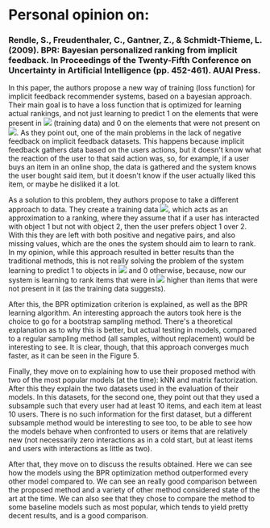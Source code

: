 # Personal opinion on:

### Rendle, S., Freudenthaler, C., Gantner, Z., & Schmidt-Thieme, L. (2009). BPR: Bayesian personalized ranking from implicit feedback. In Proceedings of the Twenty-Fifth Conference on Uncertainty in Artificial Intelligence (pp. 452-461). AUAI Press.

In this paper, the authors propose a new way of training (loss function) for implicit feedback recommender systems, based on a bayesian approach. Their main goal is to have a loss function that is optimized for learning actual rankings, and not just learning to predict 1 on the elements that were present in <img src="https://render.githubusercontent.com/render/math?math=S"> (training data) and 0 on the elements that were not present on <img src="https://render.githubusercontent.com/render/math?math=S">. As they point out, one of the main problems in the lack of negative feedback on implicit feedback datasets. This happens because implicit feedback gathers data based on the users actions, but it doesn't know what the reaction of the user to that said action was, so, for example, if a user buys an item in an online shop, the data is gathered and the system knows the user bought said item, but it doesn't know if the user actually liked this item, or maybe he disliked it a lot.

As a solution to this problem, they authors propose to take a different approach to data. They create a training data <img src="https://render.githubusercontent.com/render/math?math=D_S := U x I x I">, which acts as an approximation to a ranking, where they assume that if a user has interacted with object 1 but not with object 2, then the user prefers object 1 over 2. With this they are left with both positive and negative pairs, and also missing values, which are the ones the system should aim to learn to rank. In my opinion, while this approach resulted in better results than the traditional methods, this is not really solving the problem of the system learning to predict 1 to objects in <img src="https://render.githubusercontent.com/render/math?math=S"> and 0 otherwise, because, now our system is learning to rank items that were in <img src="https://render.githubusercontent.com/render/math?math=S"> higher than items that were not present in it (as the training data suggests).

After this, the BPR optimization criterion is explained, as well as the BPR learning algorithm. An interesting approach the autors took here is the choice to go for a bootstrap sampling method. There's a theoretical explanation as to why this is better, but actual testing in models, compared to a regular sampling method (all samples, without replacement) would be interesting to see. It is clear, though, that this approach converges much faster, as it can be seen in the Figure 5.

Finally, they move on to explaining how to use their proposed method with two of the most popular models (at the time): kNN and matrix factorization. After this they explain the two datasets used in the evaluation of their models. In this datasets, for the second one, they point out that they used a subsample such that every user had at least 10 items, and each item at least 10 users. There is no such information for the first dataset, but a different subsample method would be interesting to see too, to be able to see how the models behave when confronted to users or items that are relatively new (not necessarily zero interactions as in a cold start, but at least items and users with interactions as little as two).

After that, they move on to discuss the results obtained. Here we can see how the models using the BPR optimization method outperformed every other model compared to.  We can see an really good comparison between the proposed method and a variety of other method considered state of the art at the time. We can also see that they chose to compare the method to some baseline models such as most popular, which tends to yield pretty decent results, and is a good comparison.